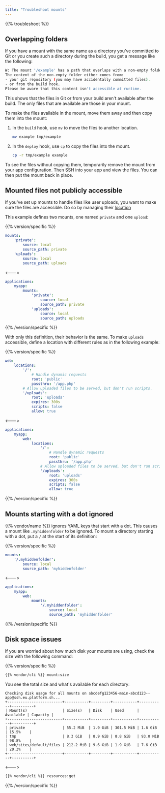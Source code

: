 ```yaml
---
title: "Troubleshoot mounts"
---
```


{{% troubleshoot %}}

## Overlapping folders

If you have a mount with the same name as a directory you've committed to Git or you create such a directory during the build,
you get a message like the following:

```bash
W: The mount '/example' has a path that overlaps with a non-empty folder.
The content of the non-empty folder either comes from:
- your git repository (you may have accidentally committed files).
- or from the build hook.
Please be aware that this content isn't accessible at runtime.
```

This shows that the files in Git or from your build aren't available after the build.
The only files that are available are those in your mount.

To make the files available in the mount, move them away and then copy them into the mount:

1. In the `build` hook, use `mv` to move the files to another location.

   ```bash
   mv example tmp/example
   ```

2. In the `deploy` hook, use `cp` to copy the files into the mount.

   ```bash
   cp -r tmp/example example
   ```

To see the files without copying them, temporarily remove the mount from your app configuration.
Then SSH into your app and view the files.
You can then put the mount back in place.

## Mounted files not publicly accessible

If you've set up mounts to handle files like user uploads, you want to make sure the files are accessible.
Do so by managing their [location](./app-reference.md#locations)

This example defines two mounts, one named `private` and one `upload`:

{{% version/specific %}}
```yaml {configFile="app"}
mounts:
    'private':
        source: local
        source_path: private
    'uploads':
        source: local
        source_path: uploads
```
<--->
```yaml {configFile="app"}
applications:
    myapp:
        mounts:
            'private':
                source: local
                source_path: private
            'uploads':
                source: local
                source_path: uploads
```
{{% /version/specific %}}


With only this definition, their behavior is the same.
To make `uploads` accessible, define a location with different rules as in the following example:

{{% version/specific %}}
```yaml {configFile="app"}
web:
    locations:
        '/':
            # Handle dynamic requests
            root: 'public'
            passthru: '/app.php'
        # Allow uploaded files to be served, but don't run scripts.
        '/uploads':
            root: 'uploads'
            expires: 300s
            scripts: false
            allow: true
```
<--->
```yaml {configFile="app"}
applications:
    myapp:
        web:
            locations:
                '/':
                    # Handle dynamic requests
                    root: 'public'
                    passthru: '/app.php'
                # Allow uploaded files to be served, but don't run scripts.
                '/uploads':
                    root: 'uploads'
                    expires: 300s
                    scripts: false
                    allow: true
```
{{% /version/specific %}}


## Mounts starting with a dot ignored

{{% vendor/name %}} ignores YAML keys that start with a dot.
This causes a mount like `.myhiddenfolder` to be ignored.
To mount a directory starting with a dot, put a `/` at the start of its definition:

{{% version/specific %}}
```yaml {configFile="app"}
mounts:
    '/.myhiddenfolder':
        source: local
        source_path: 'myhiddenfolder'
```
<--->
```yaml {configFile="app"}
applications:
    myapp:
        web:
            mounts:
                '/.myhiddenfolder':
                    source: local
                    source_path: 'myhiddenfolder'
```
{{% /version/specific %}}

## Disk space issues

If you are worried about how much disk your mounts are using, check the size with the following command:

{{% version/specific %}}
```bash
{{% vendor/cli %}} mount:size
```

You see the total size and what's available for each directory:

```text
Checking disk usage for all mounts on abcdefg123456-main-abcd123--app@ssh.eu.platform.sh...
+-------------------------+-----------+---------+-----------+-----------+----------+
| Mount(s)                | Size(s)   | Disk    | Used      | Available | Capacity |
+-------------------------+-----------+---------+-----------+-----------+----------+
| private                 | 55.2 MiB  | 1.9 GiB | 301.5 MiB | 1.6 GiB   | 15.5%    |
| tmp                     | 8.3 GiB   | 8.9 GiB | 8.8 GiB   | 93.0 MiB  | 98.8%    |
| web/sites/default/files | 212.2 MiB | 9.6 GiB | 1.9 GiB   | 7.6 GiB   | 20.3%    |
+-------------------------+-----------+---------+-----------+-----------+----------+
```

<--->
<!-- @todo: does the previous command still work for some per-directory breakdown? -->
```bash
{{% vendor/cli %}} resources:get
```
{{% /version/specific %}}